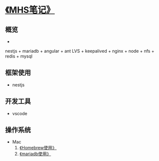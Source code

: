 # [《MHS笔记》]

## 概览
- 
nestjs + mariadb + angular + ant
LVS + keepalived + nginx + node + nfs + redis + mysql

## 框架使用
- nestjs

## 开发工具
- vscode 

## 操作系统
- Mac
    1. [《Homebrew使用》]
    2. [《mariadb使用》]

## 
[《MHS笔记》]: https://mhsnet.github.io/mhsnote/ "《MHS笔记》"

[《Homebrew使用》]: https://mhsnet.github.io/mhsnote/os/mac/homebrew/index.html "《Homebrew使用》"
[《mariadb使用》]: https://mhsnet.github.io/mhsnote/os/mac/mariadb/index.html "《mariadb使用》"